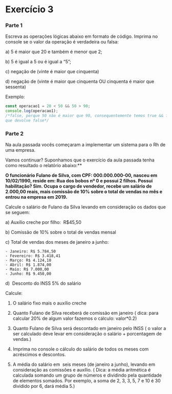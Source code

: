 # Exercício 3

### Parte 1
Escreva as operações lógicas abaixo em formato de código. Imprima no console se o valor da operação é verdadeira ou falsa:

a) 5 é maior que 20 e também é menor que 2;

b) 5 é igual a 5 ou é igual a “5”;

c) negação de (vinte é maior que cinquenta)

d) negação de (vinte é maior que cinquenta OU cinquenta é maior que sessenta)

Exemplo:

```jsx
const operacao1 = 20 < 50 && 50 > 90;
console.log(operacao1);
/*false, porque 50 não é maior que 90, consequentemente temos true && false,
que devolve false*/
```

### Parte 2

Na aula passada vocês começaram a implementar um sistema para o Rh de uma empresa. 

Vamos continuar? Suponhamos que o exercício da aula passada tenha como resultado o relatório abaixo:**

**O funcionário Fulano de Silva, com CPF: 000.000.000-00, nasceu em 10/02/1990, reside em: Rua dos bobos nº 0 e possui 2 filhos. Possui habilitação? Sim. Ocupa o cargo de vendedor, recebe um salário de 2.000,00 reais, mais comissão de 10% sobre o total de vendas no mês e entrou na empresa em 2019.**

Calcule o salário de Fulano da Silva levando em consideração os dados que se seguem:

a) Auxílio creche por filho:  R$45,50

b) Comissão de 10% sobre o total de vendas mensal

c) Total de vendas dos meses de janeiro a junho:

    - Janeiro: R$ 5.784,50
    - Fevereiro: R$ 3.418,41
    - Março: R$ 4.124,10
    - Abril: R$ 1.874,00
    - Maio: R$ 7.000,00
    - Junho: R$ 9.450,00

d)  Desconto do INSS 5% do salário

Calcule:

1) O salário fixo mais o auxílio creche

2) Quanto Fulano de Silva receberá de comissão em janeiro ( dica: para calcular 20% de algum valor fazemos o cálculo: valor*0.2)

3) Quanto Fulano de Silva será descontado em janeiro pelo INSS ( o valor a ser calculado deve levar em consideração o salário + porcentagem de vendas.)

4) Imprima no console o cálculo do salário de todos os meses com acréscimos e descontos.

5) A média do salário em  seis meses (de janeiro a junho), levando em consideração as comissões e auxílio. 
  ( Dica: a média aritmética é calculada somando um grupo de números e dividindo pela quantidade de elementos  somados. Por exemplo, a soma de 2, 3, 3, 5, 7 e 10 é 30 dividido por 6, dará média 5.)

